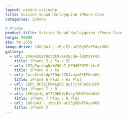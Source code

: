 ```yaml
---
layout: produk-casinghp
title: Suicide Squad Harleyquinn iPhone Case
categories: iphone

# Produk
product-title: Suicide Squad Harleyquinn iPhone Case
harga: 90000
sku: hn-2659
image-drive: 1U0uQ4J_L_z6pjEX-aCS6g5EwFEAyx0O0
gallery:
  - url: 1VHOksUIrHntqtUvaFs8CQe-l8UMVzF0Q
    title: iPhone 5 / 5s / SE
  - url: 197pPqcxbqNk6V0OsT_0PNd9POTF-ikrP
    title: iPhone 6 / 6s
  - url: 1uts6Ls6cdpZE9de2ZU1voyx0SEMHs4Hd
    title: iPhone 6 Plus / 6s Plus
  - url: 1Gb5_dPIgIPMeEp8Q_npiRj34JuGBuCHb
    title: iPhone 7 / 8
  - url: 1FH3grJy_WYT2OED0zRsoyfWK8Ymeb8zY
    title: iPhone 7 Plus / 8 Plus
  - url: 1U0uQ4J_L_z6pjEX-aCS6g5EwFEAyx0O0
    title: iPhone X
---
```

